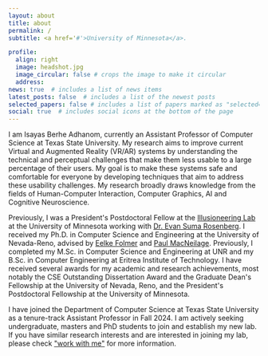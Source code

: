 ```yaml
---
layout: about
title: about
permalink: /
subtitle: <a href='#'>University of Minnesota</a>.

profile:
  align: right
  image: headshot.jpg
  image_circular: false # crops the image to make it circular
  address: 
news: true  # includes a list of news items
latest_posts: false  # includes a list of the newest posts
selected_papers: false # includes a list of papers marked as "selected={true}"
social: true  # includes social icons at the bottom of the page
---
```


I am Isayas Berhe Adhanom, currently an Assistant Professor of Computer Science at Texas State University. My research aims to improve current Virtual and Augmented Reality (VR/AR) systems by understanding the technical and perceptual challenges that make them less usable to a large percentage of their users. My goal is to make these systems safe and comfortable for everyone by developing techniques that aim to address these usability challenges. My research broadly draws knowledge from the fields of Human-Computer Interaction, Computer Graphics, AI and Cognitive Neuroscience. 

Previously, I was a President's Postdoctoral Fellow at the [Illusioneering Lab](https://illusioneering.cs.umn.edu/) at the University of Minnesota working with [Dr. Evan Suma Rosenberg](https://illusioneering.cs.umn.edu/). I received my Ph.D. in Computer Science and Engineering at the University of Nevada-Reno, advised by [Eelke Folmer](https://www.eelke.com/) and [Paul MacNeilage](https://selfmotionlab.github.io/). Previously, I completed my M.Sc. in Computer Science and Engineering at UNR and my B.Sc. in Computer Engineering at Eritrea Institute of Technology. I have received several awards for my academic and research achievements, most notably the CSE Outstanding Dissertation Award and the Graduate Dean's Fellowship at the University of Nevada, Reno, and the President's Postdoctoral Fellowship at the University of Minnesota.

<div class="alert alert-info" role="alert">
  I have joined the Department of Computer Science at Texas State University as a tenure-track Assistant Professor in Fall 2024. I am actively seeking undergraduate, masters and PhD students to join and establish my new lab. If you have similar research interests and are interested in joining my lab, please check <a href="{{  '/work_with_me/' | relative_url }}">"work with me"</a> for more information.
<div >